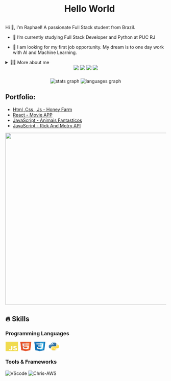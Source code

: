 <!--título-->
<div id="user-content-toc">
  <ul align="center">
    <summary><h1 style="display: inline-block">Hello World</h1></summary>
</div>
    
<!-- Presentation -->
<p>
  Hi 👋, I'm Raphael! A passionate Full Stack student from Brazil.

  - 🌱 I’m currently studying Full Stack Developer and Python at PUC RJ

  - 🔭 I am looking for my first job opportunity. My dream is to one day work with AI and Machine Learning.
</p>

<!-- Dropdown -->

<details>
  <summary>👨‍💻 More about me</summary>

  - 💬 I'm 28 years old and hold a degree in Game Design from IBMR. After completing the UX course at Awari, I discovered my passion for web design. Currently, I'm pursuing a postgraduate degree in Full Stack Development at PUC-RJ. While my ultimate goal is to specialize as a full stack developer in the future, I'm fully embracing the journey towards that aspiration. I aim to gain experience in front-end development, deepen my knowledge in UX/UI, and tackle new challenges in this field. I'm open to enriching opportunities and partnerships.
  - ⚡I enjoy playing games, playing guitar, as well as watching movies! Additionally, I create videos about T-shirt designs for my YouTube channel. I believe that our personal interests contribute to a more refined perception of things and problem-solving.\o/
</details>
  
  <!-- Links -->
 <div align="center">
  <a href="https://www.linkedin.com/in/raphael-garcia-70395424b" target="_blank"><img src="https://img.shields.io/badge/-LinkedIn-%230077B5?style=for-the-badge&logo=linkedin&logoColor=white" target="_blank"></a> 
  <a href = "mailto:cliffsdesigner@gmail.com"><img src="https://img.shields.io/badge/-Gmail-%23333?style=for-the-badge&logo=gmail&logoColor=white" target="_blank"></a>
  <a href="https://www.youtube.com/@cliffsdesigner363" target="_blank"><img src="https://img.shields.io/badge/YouTube-FF0000?style=for-the-badge&logo=youtube&logoColor=white" target="_blank"></a>
  <a href="https://www.instagram.com/raphs_garcia/" target="_blank"><img src="https://img.shields.io/badge/-Instagram-%23E4405F?style=for-the-badge&logo=instagram&logoColor=white" target="_blank"></a>
</div>


<!-- GithubStats -->
###

<div align="center">
  <img src="https://github-readme-stats.vercel.app/api?username=RaphaelcliffsGarcia&hide_title=false&hide_rank=false&show_icons=true&include_all_commits=true&count_private=true&disable_animations=false&theme=dracula&locale=en&hide_border=false" height="150" alt="stats graph"  />
  <img src="https://github-readme-stats.vercel.app/api/top-langs?username=RaphaelcliffsGarcia&locale=en&hide_title=false&layout=compact&card_width=320&langs_count=5&theme=dracula&hide_border=false" height="150" alt="languages graph"  />
</div>

###


<!-- Portfolio -->
## Portfolio:
- [Html ,Css , Js - Honey Farm](https://github.com/RaphaelcliffsGarcia/Honey-Farm)
- [React - Movie APP](https://github.com//RaphaelcliffsGarcia/MovieApp)
- [JavaScript - Animais Fantasticos](https://github.com/RaphaelcliffsGarcia/Animais-Fantasticos)
- [JavaScript - Rick And Motry API](https://github.com//RaphaelcliffsGarcia/Rick-And-Motry-API)
  
<!-- GIF -->
<div align="center">
  <img  src="https://i.giphy.com/j3OL6mSc2FeV0UHMDg.webp" width="960" height="540" />
</div>

## 🔥 Skills
<!-- Skills: Programming Languages -->
  <div style="flex-basis: 48%;">
    <h3>Programming Languages</h3>
    <img align="center" alt="Js" height="30" width="40" src="https://raw.githubusercontent.com/devicons/devicon/master/icons/javascript/javascript-plain.svg">
    <img align="center" alt="HTML" height="30" width="40" src="https://raw.githubusercontent.com/devicons/devicon/master/icons/html5/html5-original.svg">
    <img align="center" alt="CSS" height="30" width="40" src="https://raw.githubusercontent.com/devicons/devicon/master/icons/css3/css3-original.svg">
    <img align="center" alt="Python" height="30" width="40" src="https://raw.githubusercontent.com/devicons/devicon/master/icons/python/python-original.svg">
  </div>
  
  <!-- Skills: Tools & Frameworks -->
  <div style="flex-basis: 48%;">
    <h3>Tools & Frameworks</h3>
    <img align="center" alt="VScode" height="30" width="40" src="https://cdn.jsdelivr.net/gh/devicons/devicon/icons/vscode/vscode-original.svg">
    <img align="center" alt="Chris-AWS" height="30" width="40" src="https://cdn.jsdelivr.net/gh/devicons/devicon/icons/git/git-original.svg">
  </div>

 
  <!-- Skills: Libraries -->
  <!--<div style="flex-basis: 48%;">
    <h3>Libraries</h3>
    <img align="center" alt="Numpy" height="30" width="40" src="https://cdn.jsdelivr.net/gh/devicons/devicon/icons/numpy/numpy-original.svg">
    <img align="center" alt="Pandas" src="https://raw.githubusercontent.com/devicons/devicon/2ae2a900d2f041da66e950e4d48052658d850630/icons/pandas/pandas-original.svg" alt="pandas" width="40" height="40"/>
    <img align="center" alt="Seaborn" src="https://seaborn.pydata.org/_images/logo-mark-lightbg.svg" alt="seaborn" width="40" height="40"/>
    <img align="center" alt="Scikit-learn" src="https://upload.wikimedia.org/wikipedia/commons/0/05/Scikit_learn_logo_small.svg" alt="scikit_learn" width="40" height="40"/>
  </div>


